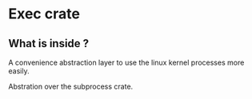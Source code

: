 # Exec crate

## What is inside ?

A convenience abstraction layer to use
the linux kernel processes more easily.

Abstration over the subprocess crate.
